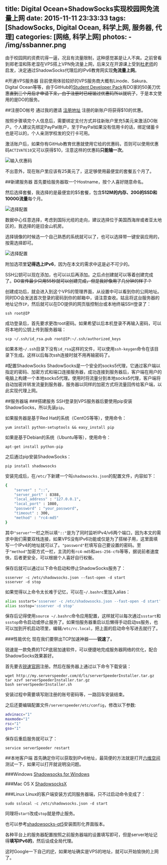 title: Digital Ocean+ShadowSocks实现校园网免流量上网
date: 2015-11-11 23:33:33
tags: [ShadowSocks, Digital Ocean, 科学上网, 服务器, 代理]
categories: [网络, 科学上网]
photos:
	- /img/ssbanner.png
---
由于校园网的资费坑得一逼，况且有流量限制，这种感觉甚是让人不爽。之前曾看到郑老湿和陈老湿在VPS搭上VPN免流量上网，后来又在开源课上受到[杜老师](http://www.pufengdu.org/)的启发，决定通过ShadowSocks代理后的IPv6教育网实现**免流量上网**。

#开通VPS服务器
目前使用体验较好的VPS服务商大概有Linode、Sakura、Digital Ocean等等，由于GitHub的[Student Developer Pack](https://education.github.com/pack)有DO家的50美刀优惠~~直到三个月后才申请下来，由于注册时已经输过优惠码所以就坑了~~，于是本文使用的是DO的服务。

##注册DO帐号
通过我的邀请 [注册地址](https://www.digitalocean.com/?refcode=bbb0bdba1c4e) 注册的新账户将获得$10的优惠。

按照步骤填完个人信息后，需要绑定支付方式并往新账户里充5美元来激活DO账户。个人建议先绑定PayPal账户，至于PayPal如果没有信用卡的话，绑定储蓄卡也是可以的，个人亲测学校发的交行卡可用。

激活账户后，如果你有GitHub教育优惠就使用它给的优惠码，否则可以使用优惠码`ACTIVATE10`又可以获得$10，注意这样的优惠码**只能输一次**。

![输入优惠码](/img/sspromo.png)

不出意外，现在账户里应该有25美元了，这足够使用最便宜的套餐五个月了。

##新建服务器
首先要给服务器取一个Hostname，按个人喜好随意命名。

然后选择套餐，我选择的是最便宜的$5套餐，包含**512M的内存、20G的SSD和1000G流量**每个月。

![选择配置](/img/ssch1.png)

数据中心任意选择，考虑到国际光缆的走向，建议选择位于美国西海岸或者亚太地区的，我选择的是旧金山机房。

选择镜像的时候选一个自己熟悉的系统就可以了，也可以选择带一键安装应用的，按需选择即可。

![选择配置](/img/ssch2.png)

附加选项里**记得选上IPv6**，因为在本文的需求中这是必不可少的。

SSH公钥可以现在添加，也可以以后再添加。之后点创建就可以等着创建完成了。~~DO宣传最少只用55秒就可以创建完成，但是我好像用了几分钟的样子？~~

创建成功后，就会进入到这个VPS的管理界面，从设置中可以看到你的公网地址。同时DO会发送首次登录的密码到你的邮箱中，请注意查收。姑且将这台服务器的地址记作`IP`，然后就可以在DO提供的网页版控制台或本地终端SSH登录了：

	ssh root@IP

成功登录后，首先要求更改root密码。如果希望以后本机登录不再输入密码，可以将本地的公钥上传到服务器端：

	scp ~/.ssh/id_rsa.pub root@IP:~/.ssh/authorized_keys

如果本地`~/.ssh`目录下没有`id_rsa`这样的文件，可以使用`ssh-keygen`命令在该目录下生成。这样以后每次ssh连接时就不用再输密码了。

#配置ShadowSocks
ShadowSocks是一个安全的socks5代理，它通过客户端以指定的密码、加密方式和端口连接服务器，成功连接到服务器后，客户端在用户的电脑上构建一个本地socks5代理。使用时将流量分到本地socks5代理，客户端将自动加密并转发流量到服务器，服务器以同样的加密方式将流量回传给客户端，以此实现代理上网。

##服务器端
###搭建服务
SSH登录到VPS服务器后要使用pip安装ShadowSocks，所以先装`pip`。

如果服务器是基于Red Hat的系统（CentOS等等），使用命令：

	yum install python-setuptools && easy_install pip
	
如果是基于Debian的系统（Ubuntu等等），使用命令：

	apt-get install python-pip

之后通过pip安装ShadowSocks：
	
	pip install shadowsocks

安装完成后，在`/etc/`下新建一个叫`shadowsocks.json`的配置文件，内容如下：

```bash
{
	"server" : "::",
	"server_port" : 8388,
	"local_address" : "127.0.0.1",
	"local_port" : 1080,
	"password" : "your_password",
	"timeout" : 300,
	"method" : "rc4-md5"
}
```
其中`"server"`一栏之所以填`"::"`是为了同时监听IPv4/v6两个端口，因为本文的需求中我们需要双栈连接，如果VPS没有IPv6功能或仅是为了搭梯子用，这里面填写一个IPv4的地址就可以了。`"password"`栏填写自己要设置的密码。至于`"method"`加密方式一栏，主流的有`rc4-md5`和`aes-256-cfb`等等，据说前者速度快，后者更安全，可以根据个人喜好自行权衡。

保存后就可以通过以下命令启动和停止ShadowSocks服务了：

	ssserver -c /etc/shadowsocks.json --fast-open -d start
	ssserver -d stop
	
如果觉得以上命令太长难于记忆，可以在`~/.bashrc`里加入alias：

```bash
alias ssstart='ssserver -c /etc/shadowsocks.json --fast-open -d start'
alias ssstop='ssserver -d stop'
```

保存后记得使用`source ~/.bashrc`命令应用配置，这样就可以每次通过`ssstart`和`ssstop`命令启动或停止服务了。如果怕服务器重启以后懒得手动启动ss服务，也可以加到开机启动项里，编辑`/etc/rc.local`，把上面的启动命令写进去就行了。

###性能优化
现在我们要祭出TCP加速神器——**锐速**了。

锐速是一款免费的TCP底层加速软件，可以便捷地完成服务器网络的优化，配合ShadowSocks效果甚好。

首先要去[锐速官网](http://www.serverspeeder.com/)注册。然后在服务器上通过以下命令下载安装：

	wget http://my.serverspeeder.com/d/ls/serverSpeederInstaller.tar.gz
	tar xzvf serverSpeederInstaller.tar.gz
	bash serverSpeederInstaller.sh
	
安装过程中需要填写刚注册的账号密码等，一路回车安装结束。

之后还要编辑配置文件`/serverspeeder/etc/config`，修改以下参数:

```bash
advinacc="1"
maxmode="1"
rsc="1"
gso="1"
```

保存后重启服务就可以了：

	service serverSpeeder restart

##本地客户端
首先确定你可以获取到IPv6地址，最简便的方法就是打开[六维空间](http://bt.neu.edu.cn/)测试一下，如果可以打开就说明没问题。

###Windows
[Shadowsocks for Windows](https://github.com/shadowsocks/shadowsocks-windows/releases)

###Mac OS X
[ShadowsocksX](https://github.com/shadowsocks/shadowsocks-iOS/releases)

###Linux
Linux的客户端安装方式同服务器端，只不过启动命令变成了：

	sudo sslocal -c /etc/shadowsocks.json -d start

同理将`start`改成`stop`就是停止服务。

也可以参考[shadowsocks-qt5](https://github.com/shadowsocks/shadowsocks-qt5/wiki/%E5%AE%89%E8%A3%85%E6%8C%87%E5%8D%97)安装图形化界面版本。

各种平台上的服务器配置按照之前服务器端的设置填写即可，但是server地址记得**填写IPv6的**，然后设成全局代理。

这时Google一下自己的[IP](https://www.google.com/#newwindow=1&safe=active&q=ip)，如果地址确实是VPS的地址，就可以开始愉快的上网了。
